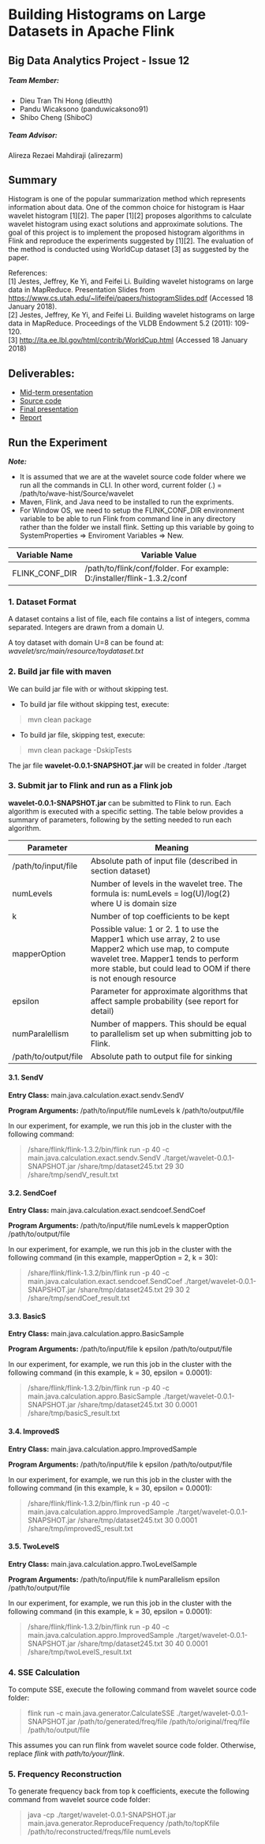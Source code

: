 # Building Histograms on Large Datasets in Apache Flink
## Big Data Analytics Project - Issue 12
##### Team Member:
* Dieu Tran Thi Hong (dieutth)
* Pandu Wicaksono (panduwicaksono91)
* Shibo Cheng (ShiboC)
##### Team Advisor:
Alireza Rezaei Mahdiraji  (alirezarm)


## Summary
Histogram is one of the popular summarization method which represents information about data. One of the common choice for histogram is Haar wavelet histogram [1][2]. The paper [1][2] proposes algorithms to calculate wavelet histogram using exact solutions and approximate solutions. The goal of this project is to implement the proposed histogram algorithms in Flink and reproduce the experiments suggested by [1][2]. The evaluation of the method is conducted using WorldCup dataset [3] as suggested by the paper.

References:  
[1] Jestes, Jeffrey, Ke Yi, and Feifei Li. Building wavelet histograms on large data in MapReduce. Presentation Slides from https://www.cs.utah.edu/~lifeifei/papers/histogramSlides.pdf (Accessed 18 January 2018).  
[2] Jestes, Jeffrey, Ke Yi, and Feifei Li. Building wavelet histograms on large data in MapReduce. Proceedings of the VLDB Endowment 5.2 (2011): 109-120.  
[3] http://ita.ee.lbl.gov/html/contrib/WorldCup.html (Accessed 18 January 2018)

## Deliverables:
* [Mid-term presentation](./Presentations/Midterm/BDAPRO%20Midterm%20Presentation%20-%20Wavelet%20Histogram.pdf)
* [Source code](./Sources/wavelet)
* [Final presentation](./Presentations/Final/BDAPRO_Final_Presentation_Issue_12.pdf)
* [Report](issue12/BDAPRO_Report_Issue_12.pdf)


## Run the Experiment
***Note:***
* It is assumed that we are at the wavelet source code folder where we run all the commands in CLI.
In other word, current folder (.) = /path/to/wave-hist/Source/wavelet
* Maven, Flink, and Java need to be installed to run the expriments.
* For Window OS, we need to setup the FLINK_CONF_DIR environment variable to be able to run Flink from command line in any directory rather than the folder we install flink.
Setting up this variable by going to SystemProperties => Enviroment Variables => New.

| Variable Name | Variable Value |
|--|--|
|FLINK_CONF_DIR| /path/to/flink/conf/folder. For example: D:/installer/flink-1.3.2/conf|


### 1. Dataset Format
A dataset contains a list of file, each file contains a list of integers, comma separated. Integers are drawn from a domain U.

A toy dataset with domain U=8 can be found at: *wavelet/src/main/resource/toydataset.txt*
### 2. Build jar file with maven
We can build jar file with or without skipping test.

* To build jar file without skipping test, execute:
> mvn clean package 

* To build jar file, skipping test, execute:
> mvn clean package -DskipTests 

The jar file **wavelet-0.0.1-SNAPSHOT.jar** will be created in folder ./target

### 3. Submit jar to Flink and run as a Flink job
 **wavelet-0.0.1-SNAPSHOT.jar** can be submitted to Flink to run.
 Each algorithm is executed with a specific setting. 
The table below provides a summary of parameters, following by the setting needed to run each algorithm.
 
 | Parameter | Meaning |
|--|--|
| /path/to/input/file | Absolute path of input file (described in section dataset) |
|numLevels|Number of levels in the wavelet tree. The formula is: numLevels = log(U)/log(2) where U is domain size| 
|k|Number of top coefficients to be kept|
|mapperOption|Possible value: 1 or 2. 1 to use the Mapper1 which use array, 2 to use Mapper2 which use map, to compute wavelet tree. Mapper1 tends to perform more stable, but could lead to OOM if there is not enough resource|
|epsilon|Parameter for approximate algorithms that affect sample probability (see report for detail)|
|numParalellism|Number of mappers. This should be equal to parallelism set up when submitting job to Flink.|
|/path/to/output/file|Absolute path to output file for sinking|

#### 3.1. **SendV**
 
**Entry Class:** main.java.calculation.exact.sendv.SendV

**Program Arguments:** /path/to/input/file numLevels k /path/to/output/file

In our experiment, for example, we run this job in the cluster with the following command:

> /share/flink/flink-1.3.2/bin/flink run -p 40 -c main.java.calculation.exact.sendv.SendV ./target/wavelet-0.0.1-SNAPSHOT.jar /share/tmp/dataset245.txt 29 30 /share/tmp/sendV_result.txt


#### 3.2. **SendCoef**

**Entry Class:** main.java.calculation.exact.sendcoef.SendCoef

**Program Arguments:** /path/to/input/file numLevels k mapperOption /path/to/output/file

In our experiment, for example, we run this job in the cluster with the following command (in this example, mapperOption = 2, k = 30):

> /share/flink/flink-1.3.2/bin/flink run -p 40 -c  main.java.calculation.exact.sendcoef.SendCoef ./target/wavelet-0.0.1-SNAPSHOT.jar /share/tmp/dataset245.txt 29 30 2 /share/tmp/sendCoef_result.txt


#### 3.3.  **BasicS**

**Entry Class:** main.java.calculation.appro.BasicSample

**Program Arguments:** /path/to/input/file k epsilon /path/to/output/file

In our experiment, for example, we run this job in the cluster with the following command (in this example, k = 30, epsilon = 0.0001):

> /share/flink/flink-1.3.2/bin/flink run -p 40 -c  main.java.calculation.appro.BasicSample ./target/wavelet-0.0.1-SNAPSHOT.jar /share/tmp/dataset245.txt 30 0.0001 /share/tmp/basicS_result.txt


#### 3.4. **ImprovedS**

**Entry Class:** main.java.calculation.appro.ImprovedSample

**Program Arguments:** /path/to/input/file k epsilon /path/to/output/file

In our experiment, for example, we run this job in the cluster with the following command (in this example, k = 30, epsilon = 0.0001):

> /share/flink/flink-1.3.2/bin/flink run -p 40 -c  main.java.calculation.appro.ImprovedSample ./target/wavelet-0.0.1-SNAPSHOT.jar /share/tmp/dataset245.txt 30 0.0001 /share/tmp/improvedS_result.txt

#### 3.5. **TwoLevelS**

**Entry Class:** main.java.calculation.appro.TwoLevelSample

**Program Arguments:** /path/to/input/file k numParallelism epsilon /path/to/output/file

In our experiment, for example, we run this job in the cluster with the following command (in this example, k = 30, epsilon = 0.0001):

> /share/flink/flink-1.3.2/bin/flink run -p 40 -c  main.java.calculation.appro.ImprovedSample ./target/wavelet-0.0.1-SNAPSHOT.jar /share/tmp/dataset245.txt 30 40 0.0001 /share/tmp/twoLevelS_result.txt


### 4. SSE Calculation
To compute SSE, execute the following command from wavelet source code folder:

> flink run -c main.java.generator.CalculateSSE ./target/wavelet-0.0.1-SNAPSHOT.jar /path/to/generated/freq/file /path/to/original/freq/file /path/to/output/file

This assumes you can run flink from wavelet source code folder. Otherwise, replace _flink_ with _path/to/your/flink_.

### 5. Frequency Reconstruction
To generate frequency back from top k coefficients, execute the following command from wavelet source code folder:

> java -cp ./target/wavelet-0.0.1-SNAPSHOT.jar  main.java.generator.ReproduceFrequency /path/to/topKfile /path/to/reconstructed/freqs/file numLevels
